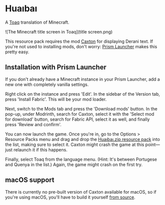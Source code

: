 # Huaıbaı

A [Toaq](https://toaq.net/) translation of Minecraft.

![The Minecraft title screen in Toaq](title screen.png)

This resource pack requires the mod [Caxton](https://modrinth.com/mod/caxton) for displaying Derani text. If you're not used to installing mods, don't worry: [Prism Launcher](https://prismlauncher.org/) makes this pretty easy.

## Installation with Prism Launcher

If you don't already have a Minecraft instance in your Prism Launcher, add a new one with completely vanilla settings.

Right click on the instance and press 'Edit'. In the sidebar of the Version tab, press 'Install Fabric'. This will be your mod loader.

Next, switch to the Mods tab and press the 'Download mods' button. In the pop-up, under Modrinth, search for Caxton, select it with the 'Select mod for download' button, search for Fabric API, select it as well, and finally press 'Review and confirm'.

You can now launch the game. Once you're in, go to the Options > Resource Packs menu and drag and drop the [Huaıbaı.zip resource pack](https://github.com/toaq/huaibai/releases/download/latest/Huaıbaı.zip) into the list, making sure to select it. Caxton might crash the game at this point—just relaunch it if this happens.

Finally, select Toaq from the language menu. (Hint: It's between Portugese and Quenya in the list.) Again, the game might crash on the first try.

## macOS support

There is currently no pre-built version of Caxton available for macOS, so if you're using macOS, you'll have to build it yourself [from source](https://gitlab.com/Kyarei/caxton).

